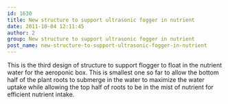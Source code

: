 ```yaml
---
id: 1630
title: New structure to support ultrasonic fogger in nutrient
date: 2011-10-04 12:11:45
author: 2
group: New structure to support ultrasonic fogger in nutrient
post_name: new-structure-to-support-ultrasonic-fogger-in-nutrient
---
```


This is the third design of structure to support flogger to float in the nutrient water for the aeroponic box. This is smallest one so far to allow the bottom half of the plant roots to submerge in the water to maximize the water uptake while allowing the top half of roots to be in the mist of nutrient for efficient nutrient intake.